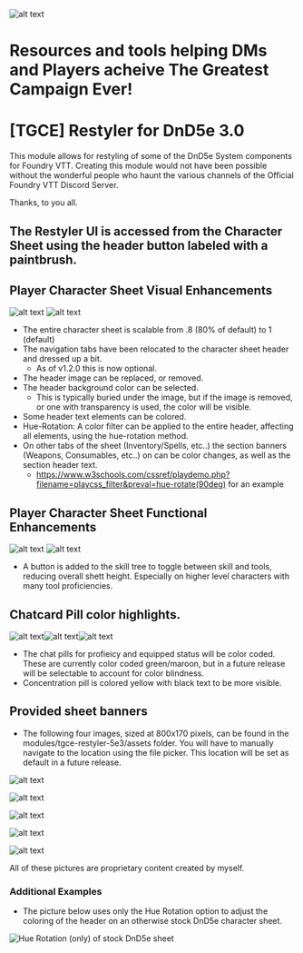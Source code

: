 ![alt text](pictures/TGCE-logo-onlyLetters.png)

# Resources and tools helping DMs and Players acheive The Greatest Campaign Ever!

# [TGCE] Restyler for DnD5e 3.0

This module allows for restyling of some of the DnD5e System components for Foundry VTT. 
Creating this module would not have been possible without the wonderful people who haunt the various channels of the Official Foundry VTT Discord Server. 

Thanks, to you all. 

## The Restyler UI is accessed from the Character Sheet using the header button labeled with a paintbrush.

## Player Character Sheet Visual Enhancements

![alt text](pictures/charactersheet2.png) ![alt text](pictures/charactersheet3.png)

- The entire character sheet is scalable from .8 (80% of default) to 1 (default)
- The navigation tabs have been relocated to the character sheet header and dressed up a bit.
  - As of v1.2.0 this is now optional.     
- The header image can be replaced, or removed.
- The header background color can be selected.
  - This is typically buried under the image, but if the image is removed, or one with transparency is used, the color will be visible.
- Some header text elements can be colored.
- Hue-Rotation: A color filter can be applied to the entire header, affecting all elements, using the hue-rotation method.
- On other tabs of the sheet (Inventory/Spells, etc..) the section banners (Weapons, Consumables, etc..) on can be color changes, as well as the section header text. 
  - https://www.w3schools.com/cssref/playdemo.php?filename=playcss_filter&preval=hue-rotate(90deg) for an example

## Player Character Sheet Functional Enhancements

![alt text](pictures/skills-tools-toggle1.png) ![alt text](pictures/skills-tools-toggle2.png)

- A button is added to the skill tree to toggle between skill and tools, reducing overall shett height. Especially on higher level characters with many tool proficiencies.

## Chatcard Pill color highlights.

![alt text](pictures/notprofequippill.jpg)![alt text](pictures/concentrationpill.jpg)![alt text](pictures/profnotequippill.jpg)

- The chat pills for profieicy and equipped status will be color coded. These are currently color coded green/maroon, but in a future release will be selectable to account for color blindness.
- Concentration pill is colored yellow with black text to be more visible. 

## Provided sheet banners

- The following four images, sized at 800x170 pixels, can be found in the modules/tgce-restyler-5e3/assets folder. You will have to manually navigate to the location using the file picker. This location will be set as default in a future release. 

![alt text](assets/sheet-banner-darkblood.jpg)

![alt text](assets/sheet-banner-dwarf1.jpg)

![alt text](assets/sheet-banner-goliath.jpg)

![alt text](assets/sheet-banner-stoneface.jpg)

![alt text](assets/sheet-banner-lightrays.jpg)

All of these pictures are proprietary content created by myself. 

### Additional Examples
- The picture below uses only the Hue Rotation option to adjust the coloring of the header on an otherwise stock DnD5e character sheet.

![Hue Rotation (only) of stock DnD5e sheet](pictures/charactersheet.png)

